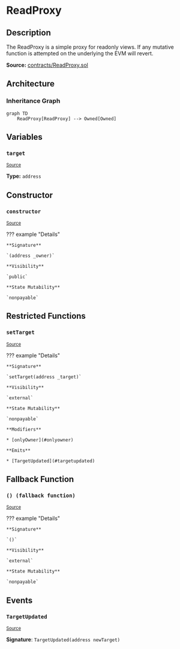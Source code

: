 # ReadProxy

## Description

The ReadProxy is a simple proxy for readonly views. If any mutative function is attempted on the underlying the EVM will revert.

**Source:** [contracts/ReadProxy.sol](https://github.com/Synthetixio/synthetix/tree/v2.35.5/contracts/ReadProxy.sol)

## Architecture

### Inheritance Graph

```mermaid
graph TD
    ReadProxy[ReadProxy] --> Owned[Owned]

```

## Variables

### `target`

<sub>[Source](https://github.com/Synthetixio/synthetix/tree/v2.35.5/contracts/ReadProxy.sol#L10)</sub>

**Type:** `address`

## Constructor

### `constructor`

<sub>[Source](https://github.com/Synthetixio/synthetix/tree/v2.35.5/contracts/ReadProxy.sol#L12)</sub>

??? example "Details"

    **Signature**

    `(address _owner)`

    **Visibility**

    `public`

    **State Mutability**

    `nonpayable`

## Restricted Functions

### `setTarget`

<sub>[Source](https://github.com/Synthetixio/synthetix/tree/v2.35.5/contracts/ReadProxy.sol#L14)</sub>

??? example "Details"

    **Signature**

    `setTarget(address _target)`

    **Visibility**

    `external`

    **State Mutability**

    `nonpayable`

    **Modifiers**

    * [onlyOwner](#onlyowner)

    **Emits**

    * [TargetUpdated](#targetupdated)

## Fallback Function

### `() (fallback function)`

<sub>[Source](https://github.com/Synthetixio/synthetix/tree/v2.35.5/contracts/ReadProxy.sol#L19)</sub>

??? example "Details"

    **Signature**

    `()`

    **Visibility**

    `external`

    **State Mutability**

    `nonpayable`

## Events

### `TargetUpdated`

<sub>[Source](https://github.com/Synthetixio/synthetix/tree/v2.35.5/contracts/ReadProxy.sol#L36)</sub>

**Signature**: `TargetUpdated(address newTarget)`
